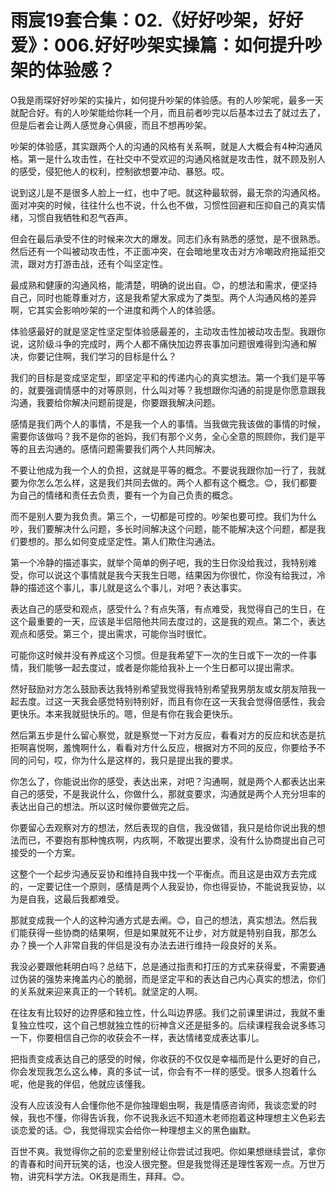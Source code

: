 # 雨宸19套合集：02.《好好吵架，好好爱》：006.好好吵架实操篇：如何提升吵架的体验感？

O我是雨琛好好吵架的实操片，如何提升吵架的体验感。有的人吵架呢，最多一天就配合好。有的人吵架能给你耗一个月，而且前者吵完以后基本过去了就过去了，但是后者会让两人感觉身心俱疲，而且不想再吵架。

吵架的体验感，其实跟两个人的沟通的风格有关系啊，就是人大概会有4种沟通风格。第一是什么攻击性，在社交中不受欢迎的沟通风格就是攻击性，就不顾及别人的感受，侵犯他人的权利，控制欲想要冲动、暴怒。哎。

说到这儿是不是很多人脸上一红，也中了吧。就这种最软弱，最无奈的沟通风格。面对冲突的时候，往往什么也不说，什么也不做，习惯性回避和压抑自己的真实情绪，习惯自我牺牲和忍气吞声。

但会在最后承受不住的时候来次大的爆发。同志们永有熟悉的感觉，是不很熟悉。然后还有一个叫被动攻击性，不正面冲突，在会暗地里攻击对方冷嘲政府拖延拒交流，跟对方打游击战，还有个叫坚定性。

最成熟和健康的沟通风格，能清楚，明确的说出自。😊，的想法和需求，便坚持自己，同时也能尊重对方，这是我希望大家成为了类型。两个人沟通风格的差异啊，它其实会影响吵架的一个进度和两个人的体验感。

体验感最好的就是坚定性坚定型体验感最差的，主动攻击性加被动攻击型。我跟你说，这阶级斗争的完成时，两个人都不痛快加边界丧事加问题很难得到沟通和解决，你要记住啊，我们学习的目标是什么？

我们的目标是变成坚定型，即坚定平和的传递内心的真实想法。第一个我们是平等的，就要强调情感中的对等原则，什么叫对等？我想跟你沟通的前提是你愿意跟我沟通，我要给你解决问题前提是，你要跟我解决问题。

感情是我们两个人的事情，不是我一个人的事情。当我做完我该做的事情的时候，需要你该做吗？我不是你的爸妈，我们有那个义务，全心全意的照顾你，我们是平等的且去沟通的。感情问题需要我们两个人共同解决。

不要让他成为我一个人的负担，这就是平等的概念。不要说我跟你加一行了，我就要为你怎么怎么样，这是我们共同去做的。两个人都有这个概念。😊，我们都要为自己的情绪和责任去负责，要有一个为自己负责的概念。

而不是别人要为我负责。第三个，一切都是可控的。吵架也要可控。我们为什么吵，我们要解决什么问题，多长时间解决这个问题，能不能解决这个问题，都是我们要想的。那么如何变成坚定性。第人们欺住沟通法。

第一个冷静的描述事实，就举个简单的例子吧，我的生日你没给我过，我特别难受，你可以说这个事情就是我今天我生日嗯，结果因为你很忙，你没有给我过，冷静的描述这个事儿，事儿就是这么个事儿，对吧？表达事实。

表达自己的感受和观点，感受什么？有点失落，有点难受，我觉得自己的生日，在这个最重要的一天，应该是半侣陪他共同去度过的，这是我的观点。第二个，表达观点和感受。第三个，提出需求，可能你当时很忙。

可能你这时候并没有养成这个习惯。但是我希望下一次的生日或下一次的一件事情，我们能够一起去度过，或者是你能给我补上一个生日都可以提出需求。

然好鼓励对方怎么鼓励表达我特别希望我觉得我特别希望我男朋友或女朋友陪我一起去度。过这一天我会感觉特别特别好，而且有你在这一天我会觉得倍感性，我会更快乐。本来我就挺快乐的。嗯，但是有你在我会更快乐。

然后第五步是什么留心察觉，就是察觉一下对方反应，看看对方的反应和状态是抗拒啊喜悦啊，羞愧啊什么，看看对方什么反应，根据对方不同的反应，你要给予不同的问句，哎，你为什么是这样的，我只是提出我的要求。

你怎么了，你能说出你的感受，表达出来，对吧？沟通啊，就是两个人都表达出来自己的感受，不是我说什么，你做什么，那就变要求，沟通就是两个人充分坦率的表达出自己的想法。所以这时候你要做完之后。

你要留心去观察对方的想法，然后表现的自信，我没做错，我只是给你说出我的想法而已，不要抱有那种愧疚啊，内疚啊，不敢提出要求，没有什么协商提出自己可接受的一个方案。

这整个一个起步沟通反妥协和维持自我中找一个平衡点。而且这是由双方去完成的，一定要记住一个原则，感情是两个人我妥协，你也得妥协，不能说我妥协，以为是自我，这最后我都难受。

那就变成我一个人的这种沟通方式是去阐。😊，自己的想法，真实想法。然后我们能获得一些协商的结果啊，但是如果就死不让步，对方就是特别自我，那怎么办？换一个人非常自我的伴侣是没有办法去进行维持一段良好的关系。

我没必要跟他耗明白吗？总结下，总是通过指责和打压的方式来获得爱，不需要通过伪装的强势来掩盖内心的脆弱，而是坚定平和的表达自己内心真实的想法，你们的关系就来迎来真正的一个转机。就坚定的人啊。

在往友有比较好的边界感和独立性，什么叫边界感。我们之前课里讲过，我就不重复独立性哎，这个自己想就独立性的衍神含义还是挺多的。后续课程我会说多练习一下，你要相信自己你的收获会不一样，表达情绪变成表达事儿。

把指责变成表达自己的感受的时候，你收获的不仅仅是幸福而是什么更好的自己，你会发现我怎么这么棒，真的多试一试，你会有不一样的感受。很多人抱着什么呢，他是我的伴侣，他就应该懂我。

没有人应该没有人会懂你他不是你独理蛔虫啊，我是情感咨询师，我谈恋爱的时候，我也不懂，你得告诉我，你不说我永远不知道木老师抱着这种理想主义色彩去谈恋爱的话。😊，我觉得现实会给你一种理想主义的黑色幽默。

百世不爽。我觉得你之前的恋爱里别经让你尝试过我吧。你如果想继续尝试，拿你的青春和时间开玩笑的话，也没人很完整。但是我觉得还是理性客观一点。万世万物，讲究科学方法。OK我是雨生，拜拜。😊。

